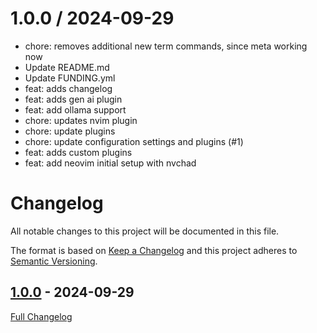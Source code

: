 # 1.0.0 / 2024-09-29

- chore: removes additional new term commands, since meta working now
- Update README.md
- Update FUNDING.yml
- feat: adds changelog
- feat: adds gen ai plugin
- feat: add ollama support
- chore: updates nvim plugin
- chore: update plugins
- chore: update configuration settings and plugins (#1)
- feat: adds custom plugins
- feat: add neovim initial setup with nvchad

<!-- markdownlint-disable MD024 -->

# Changelog

All notable changes to this project will be documented in this file.

The format is based on [Keep a Changelog](http://keepachangelog.com/en/1.0.0/)
and this project adheres to [Semantic Versioning](http://semver.org).

## [1.0.0](https://github.com/iyogeshjoshi/deviloper.vim/tree/1.0.0) - 2024-09-29

[Full Changelog](https://github.com/iyogeshjoshi/deviloper.vim/compare/a217c4303c323bfda143ac64ef6754d235466a78...1.0.0)
